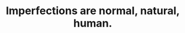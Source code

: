 ---
title: Imperfections are normal, natural, human.
tags: human buddhism acceptance
selfcompassion: true
selfacceptancehuman: true
---